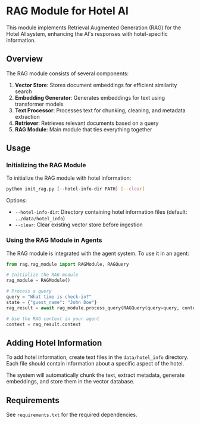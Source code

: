 # RAG Module for Hotel AI

This module implements Retrieval Augmented Generation (RAG) for the Hotel AI system, enhancing the AI's responses with hotel-specific information.

## Overview

The RAG module consists of several components:

1. **Vector Store**: Stores document embeddings for efficient similarity search
2. **Embedding Generator**: Generates embeddings for text using transformer models
3. **Text Processor**: Processes text for chunking, cleaning, and metadata extraction
4. **Retriever**: Retrieves relevant documents based on a query
5. **RAG Module**: Main module that ties everything together

## Usage

### Initializing the RAG Module

To initialize the RAG module with hotel information:

```bash
python init_rag.py [--hotel-info-dir PATH] [--clear]
```

Options:
- `--hotel-info-dir`: Directory containing hotel information files (default: `../data/hotel_info`)
- `--clear`: Clear existing vector store before ingestion

### Using the RAG Module in Agents

The RAG module is integrated with the agent system. To use it in an agent:

```python
from rag.rag_module import RAGModule, RAGQuery

# Initialize the RAG module
rag_module = RAGModule()

# Process a query
query = "What time is check-in?"
state = {"guest_name": "John Doe"}
rag_result = await rag_module.process_query(RAGQuery(query=query, context=state))

# Use the RAG context in your agent
context = rag_result.context
```

## Adding Hotel Information

To add hotel information, create text files in the `data/hotel_info` directory. Each file should contain information about a specific aspect of the hotel.

The system will automatically chunk the text, extract metadata, generate embeddings, and store them in the vector database.

## Requirements

See `requirements.txt` for the required dependencies.